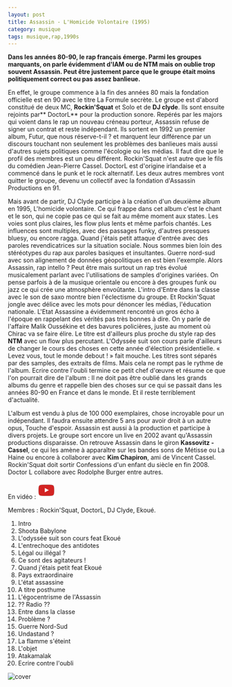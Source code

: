 ```yaml
---
layout: post
title: Assassin - L'Homicide Volontaire (1995)
category: musique
tags: musique,rap,1990s
---
```


**Dans les années 80-90, le rap français émerge. Parmi les groupes marquants, on parle évidemment d'IAM ou de NTM mais on oublie trop souvent Assassin. Peut être justement parce que le groupe était moins politiquement correct ou pas assez banlieue.**

En effet, le groupe commence à la fin des années 80 mais la fondation officielle est en 90 avec le titre La Formule secrète. Le groupe est d'abord constitué de deux MC, **Rockin'Squat** et Solo et de **DJ clyde**. Ils sont ensuite rejoints par** DoctorL** pour la production sonore. Repérés par les majors qui voient dans le rap un nouveau créneau porteur, Assassin refuse de signer un contrat et reste indépendant. Ils sortent en 1992 un premier album, Futur, que nous réserve-t-il ? et marquent leur différence par un discours touchant non seulement les problèmes des banlieues mais aussi d'autres sujets politiques comme l'écologie ou les médias. Il faut dire que le profil des membres est un peu différent. Rockin'Squat n'est autre que le fils du comédien Jean-Pierre Cassel. DoctorL est d'origine irlandaise et a commencé dans le punk et le rock alternatif. Les deux autres membres vont quitter le groupe, devenu un collectif avec la fondation d'Assassin Productions en 91.

Mais avant de partir, DJ Clyde participe à la création d'un deuxième album en 1995, L'homicide volontaire. Ce qui frappe dans cet album c'est le chant et le son, qui ne copie pas ce qui se fait au même moment aux states. Les voies sont plus claires, les flow plus lents et même parfois chantés. Les influences sont multiples, avec des passages funky, d'autres presques bluesy, ou encore ragga. Quand j'étais petit attaque d'entrée avec des paroles revendicatrices sur la situation sociale. Nous sommes bien loin des stéréotypes du rap aux paroles basiques et insultantes. Guerre nord-sud avec son alignement de données géopolitiques en est bien l'exemple. Alors Assassin, rap intello ? Peut être mais surtout un rap très évolué musicalement parlant avec l'utilisations de samples d'origines variées. On pense parfois à de la musique orientale ou encore à des groupes funk ou jazz ce qui crée une atmosphère envoûtante. L'intro d'Entre dans la classe avec le son de saxo montre bien l'éclectisme du groupe. Et Rockin'Squat jongle avec délice avec les mots pour dénoncer les médias, l'éducation nationale. L'Etat Assassine a évidemment rencontré un gros écho à l'époque en rappelant des vérités pas très bonnes à dire. On y parle de l'affaire Malik Oussékine et des bavures policières, juste au moment où Chirac va se faire élire. Le titre est d'ailleurs plus proche du style rap des **NTM** avec un flow plus percutant. L'Odyssée suit son cours parle d'ailleurs de changer le cours des choses en cette année d'élection présidentielle. « Levez vous, tout le monde debout ! » fait mouche. Les titres sont séparés par des samples, des extraits de films. Mais cela ne rompt pas le rythme de l'album. Ecrire contre l'oubli termine ce petit chef d'œuvre et résume ce que l'on pourrait dire de l'album : Il ne doit pas être oublié dans les grands albums du genre et rappelle bien des choses sur ce qui se passait dans les années 80-90 en France et dans le monde. Et il reste terriblement d'actualité.

L'album est vendu à plus de 100 000 exemplaires, chose incroyable pour un indépendant. Il faudra ensuite attendre 5 ans pour avoir droit à un autre opus, Touche d'espoir. Assassin est aussi à la production et participe à divers projets. Le groupe sort encore un live en 2002 avant qu'Assassin productions disparaisse. On retrouve Assassin dans le giron **Kassovitz - Cassel**, ce qui les amène à apparaître sur les bandes sons de Métisse ou La Haine ou encore à collaborer avec **Kim Chapiron**, ami de Vincent Cassel. Rockin'Squat doit sortir Confessions d'un enfant du siècle en fin 2008. Doctor L collabore avec Rodolphe Burger entre autres.

En vidéo : [![video](/images/youtube.png)](https://www.youtube.com/watch?v=fyicwhv3OLw)

Membres : Rockin'Squat, DoctorL, DJ Clyde, Ekoué.

1. Intro
2. Shoota Babylone
3. L'odyssée suit son cours feat Ekoué
4. L'entrechoque des antidotes
5. Légal ou illégal ? 
6. Ce sont des agitateurs !
7. Quand j'étais petit feat Ekoué
8. Pays extraordinaire 
9. L'état assassine 
10. A titre posthume 
11. L'égocentrisme de l'Assassin 
12. ?? Radio ?? 
13. Entre dans la classe 
14. Problème ? 
15. Guerre Nord-Sud 
16. Undastand ? 
17. La flamme s'éteint 
18. L'objet 
19. Atakamalak 
20. Ecrire contre l'oubli

![cover](https://filedn.eu/llqi9IBxlYouGRXYG2xlROb/img/2008/assassinhomicide.jpg)


